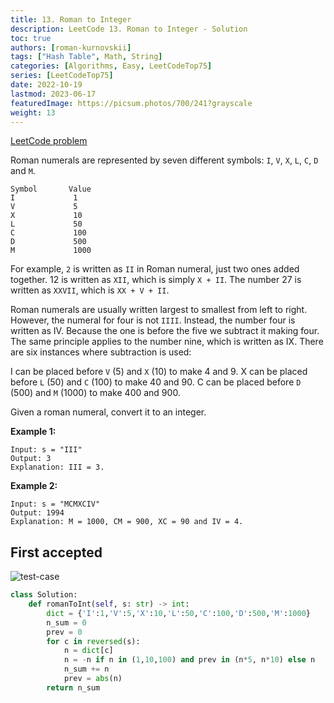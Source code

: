 ```yaml
---
title: 13. Roman to Integer
description: LeetCode 13. Roman to Integer - Solution
toc: true
authors: [roman-kurnovskii]
tags: ["Hash Table", Math, String]
categories: [Algorithms, Easy, LeetCodeTop75]
series: [LeetCodeTop75]
date: 2022-10-19
lastmod: 2023-06-17
featuredImage: https://picsum.photos/700/241?grayscale
weight: 13
---
```


[LeetCode problem](https://leetcode.com/problems/roman-to-integer/)

Roman numerals are represented by seven different symbols: `I`, `V`, `X`, `L`, `C`, `D` and `M`.

    Symbol       Value
    I             1
    V             5
    X             10
    L             50
    C             100
    D             500
    M             1000

For example, `2` is written as `II` in Roman numeral, just two ones added together. 12 is written as `XII`, which is simply `X + II`. The number 27 is written as `XXVII`, which is `XX + V + II`.

Roman numerals are usually written largest to smallest from left to right. However, the numeral for four is not `IIII`. Instead, the number four is written as IV. Because the one is before the five we subtract it making four. The same principle applies to the number nine, which is written as IX. There are six instances where subtraction is used:

I can be placed before `V` (5) and `X` (10) to make 4 and 9.
X can be placed before `L` (50) and `C` (100) to make 40 and 90.
C can be placed before `D` (500) and `M` (1000) to make 400 and 900.

Given a roman numeral, convert it to an integer.

**Example 1:**

    Input: s = "III"
    Output: 3
    Explanation: III = 3.

**Example 2:**

    Input: s = "MCMXCIV"
    Output: 1994
    Explanation: M = 1000, CM = 900, XC = 90 and IV = 4.

## First accepted

![test-case](../../assets/13.jpg)

```python
class Solution:
    def romanToInt(self, s: str) -> int:
        dict = {'I':1,'V':5,'X':10,'L':50,'C':100,'D':500,'M':1000}
        n_sum = 0
        prev = 0
        for c in reversed(s):
            n = dict[c]
            n = -n if n in (1,10,100) and prev in (n*5, n*10) else n
            n_sum += n
            prev = abs(n)
        return n_sum
```
